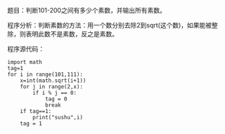 题目：判断101-200之间有多少个素数，并输出所有素数。

程序分析：判断素数的方法：用一个数分别去除2到sqrt(这个数)，如果能被整除，则表明此数不是素数，反之是素数。 

程序源代码：
```
import math
tag=1
for i in range(101,111):
    x=int(math.sqrt(i+1))
    for j in range(2,x):
        if i % j == 0:
            tag = 0
            break
    if tag==1:
        print("sushu",i)
    tag = 1

```
